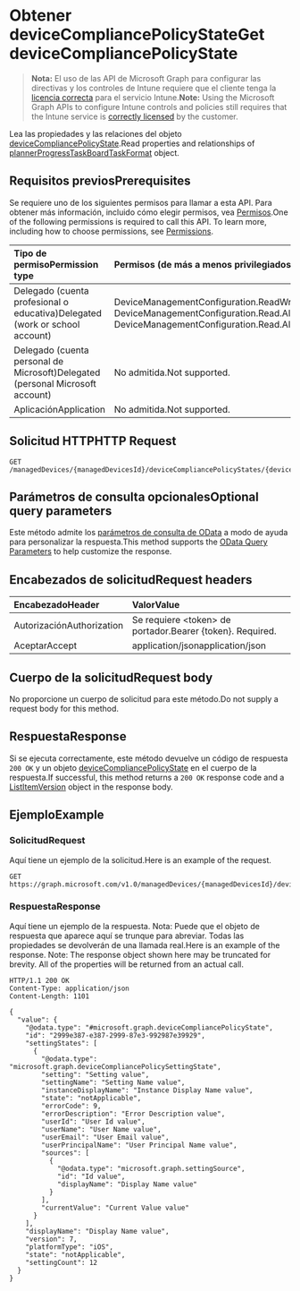 # <a name="get-devicecompliancepolicystate"></a><span data-ttu-id="18691-101">Obtener deviceCompliancePolicyState</span><span class="sxs-lookup"><span data-stu-id="18691-101">Get deviceCompliancePolicyState</span></span>

> <span data-ttu-id="18691-102">**Nota:** El uso de las API de Microsoft Graph para configurar las directivas y los controles de Intune requiere que el cliente tenga la [licencia correcta](https://go.microsoft.com/fwlink/?linkid=839381) para el servicio Intune.</span><span class="sxs-lookup"><span data-stu-id="18691-102">**Note:** Using the Microsoft Graph APIs to configure Intune controls and policies still requires that the Intune service is [correctly licensed](https://go.microsoft.com/fwlink/?linkid=839381) by the customer.</span></span>

<span data-ttu-id="18691-103">Lea las propiedades y las relaciones del objeto [deviceCompliancePolicyState](../resources/intune_deviceconfig_devicecompliancepolicystate.md).</span><span class="sxs-lookup"><span data-stu-id="18691-103">Read properties and relationships of [plannerProgressTaskBoardTaskFormat](../resources/intune_deviceconfig_devicecompliancepolicystate.md) object.</span></span>
## <a name="prerequisites"></a><span data-ttu-id="18691-104">Requisitos previos</span><span class="sxs-lookup"><span data-stu-id="18691-104">Prerequisites</span></span>
<span data-ttu-id="18691-p101">Se requiere uno de los siguientes permisos para llamar a esta API. Para obtener más información, incluido cómo elegir permisos, vea [Permisos](../../../concepts/permissions_reference.md).</span><span class="sxs-lookup"><span data-stu-id="18691-p101">One of the following permissions is required to call this API. To learn more, including how to choose permissions, see [Permissions](../../../concepts/permissions_reference.md).</span></span>

|<span data-ttu-id="18691-107">Tipo de permiso</span><span class="sxs-lookup"><span data-stu-id="18691-107">Permission type</span></span>|<span data-ttu-id="18691-108">Permisos (de más a menos privilegiados)</span><span class="sxs-lookup"><span data-stu-id="18691-108">Permissions (from least to most privileged)</span></span>|
|:---|:---|
|<span data-ttu-id="18691-109">Delegado (cuenta profesional o educativa)</span><span class="sxs-lookup"><span data-stu-id="18691-109">Delegated (work or school account)</span></span>|<span data-ttu-id="18691-110">DeviceManagementConfiguration.ReadWrite.All, DeviceManagementConfiguration.Read.All</span><span class="sxs-lookup"><span data-stu-id="18691-110">DeviceManagementConfiguration.ReadWrite.All, DeviceManagementConfiguration.Read.All</span></span>|
|<span data-ttu-id="18691-111">Delegado (cuenta personal de Microsoft)</span><span class="sxs-lookup"><span data-stu-id="18691-111">Delegated (personal Microsoft account)</span></span>|<span data-ttu-id="18691-112">No admitida.</span><span class="sxs-lookup"><span data-stu-id="18691-112">Not supported.</span></span>|
|<span data-ttu-id="18691-113">Aplicación</span><span class="sxs-lookup"><span data-stu-id="18691-113">Application</span></span>|<span data-ttu-id="18691-114">No admitida.</span><span class="sxs-lookup"><span data-stu-id="18691-114">Not supported.</span></span>|

## <a name="http-request"></a><span data-ttu-id="18691-115">Solicitud HTTP</span><span class="sxs-lookup"><span data-stu-id="18691-115">HTTP Request</span></span>
<!-- {
  "blockType": "ignored"
}
-->
``` http
GET /managedDevices/{managedDevicesId}/deviceCompliancePolicyStates/{deviceCompliancePolicyStateId}
```

## <a name="optional-query-parameters"></a><span data-ttu-id="18691-116">Parámetros de consulta opcionales</span><span class="sxs-lookup"><span data-stu-id="18691-116">Optional query parameters</span></span>
<span data-ttu-id="18691-117">Este método admite los [parámetros de consulta de OData](https://developer.microsoft.com/es-ES/graph/docs/overview/query_parameters) a modo de ayuda para personalizar la respuesta.</span><span class="sxs-lookup"><span data-stu-id="18691-117">This method supports the [OData Query Parameters](https://developer.microsoft.com/es-ES/graph/docs/overview/query_parameters) to help customize the response.</span></span>
## <a name="request-headers"></a><span data-ttu-id="18691-118">Encabezados de solicitud</span><span class="sxs-lookup"><span data-stu-id="18691-118">Request headers</span></span>
|<span data-ttu-id="18691-119">Encabezado</span><span class="sxs-lookup"><span data-stu-id="18691-119">Header</span></span>|<span data-ttu-id="18691-120">Valor</span><span class="sxs-lookup"><span data-stu-id="18691-120">Value</span></span>|
|:---|:---|
|<span data-ttu-id="18691-121">Autorización</span><span class="sxs-lookup"><span data-stu-id="18691-121">Authorization</span></span>|<span data-ttu-id="18691-122">Se requiere &lt;token&gt; de portador.</span><span class="sxs-lookup"><span data-stu-id="18691-122">Bearer {token}. Required.</span></span>|
|<span data-ttu-id="18691-123">Aceptar</span><span class="sxs-lookup"><span data-stu-id="18691-123">Accept</span></span>|<span data-ttu-id="18691-124">application/json</span><span class="sxs-lookup"><span data-stu-id="18691-124">application/json</span></span>|

## <a name="request-body"></a><span data-ttu-id="18691-125">Cuerpo de la solicitud</span><span class="sxs-lookup"><span data-stu-id="18691-125">Request body</span></span>
<span data-ttu-id="18691-126">No proporcione un cuerpo de solicitud para este método.</span><span class="sxs-lookup"><span data-stu-id="18691-126">Do not supply a request body for this method.</span></span>

## <a name="response"></a><span data-ttu-id="18691-127">Respuesta</span><span class="sxs-lookup"><span data-stu-id="18691-127">Response</span></span>
<span data-ttu-id="18691-128">Si se ejecuta correctamente, este método devuelve un código de respuesta `200 OK` y un objeto [deviceCompliancePolicyState](../resources/intune_deviceconfig_devicecompliancepolicystate.md) en el cuerpo de la respuesta.</span><span class="sxs-lookup"><span data-stu-id="18691-128">If successful, this method returns a `200 OK` response code and a [ListItemVersion](../resources/intune_deviceconfig_devicecompliancepolicystate.md) object in the response body.</span></span>

## <a name="example"></a><span data-ttu-id="18691-129">Ejemplo</span><span class="sxs-lookup"><span data-stu-id="18691-129">Example</span></span>
### <a name="request"></a><span data-ttu-id="18691-130">Solicitud</span><span class="sxs-lookup"><span data-stu-id="18691-130">Request</span></span>
<span data-ttu-id="18691-131">Aquí tiene un ejemplo de la solicitud.</span><span class="sxs-lookup"><span data-stu-id="18691-131">Here is an example of the request.</span></span>
``` http
GET https://graph.microsoft.com/v1.0/managedDevices/{managedDevicesId}/deviceCompliancePolicyStates/{deviceCompliancePolicyStateId}
```

### <a name="response"></a><span data-ttu-id="18691-132">Respuesta</span><span class="sxs-lookup"><span data-stu-id="18691-132">Response</span></span>
<span data-ttu-id="18691-p102">Aquí tiene un ejemplo de la respuesta. Nota: Puede que el objeto de respuesta que aparece aquí se trunque para abreviar. Todas las propiedades se devolverán de una llamada real.</span><span class="sxs-lookup"><span data-stu-id="18691-p102">Here is an example of the response. Note: The response object shown here may be truncated for brevity. All of the properties will be returned from an actual call.</span></span>
``` http
HTTP/1.1 200 OK
Content-Type: application/json
Content-Length: 1101

{
  "value": {
    "@odata.type": "#microsoft.graph.deviceCompliancePolicyState",
    "id": "2999e387-e387-2999-87e3-992987e39929",
    "settingStates": [
      {
        "@odata.type": "microsoft.graph.deviceCompliancePolicySettingState",
        "setting": "Setting value",
        "settingName": "Setting Name value",
        "instanceDisplayName": "Instance Display Name value",
        "state": "notApplicable",
        "errorCode": 9,
        "errorDescription": "Error Description value",
        "userId": "User Id value",
        "userName": "User Name value",
        "userEmail": "User Email value",
        "userPrincipalName": "User Principal Name value",
        "sources": [
          {
            "@odata.type": "microsoft.graph.settingSource",
            "id": "Id value",
            "displayName": "Display Name value"
          }
        ],
        "currentValue": "Current Value value"
      }
    ],
    "displayName": "Display Name value",
    "version": 7,
    "platformType": "iOS",
    "state": "notApplicable",
    "settingCount": 12
  }
}
```



